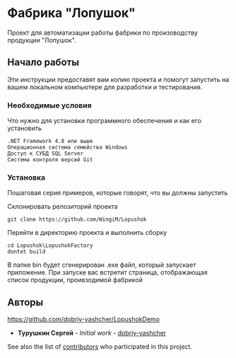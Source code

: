 # Фабрика "Лопушок"

Проект для автоматизации работы фабрики по произоводству продукции "Лопушок".

## Начало работы

Эти инструкции предоставят вам копию проекта и помогут запустить на вашем локальном компьютере для разработки и тестирования.

### Необходимые условия

Что нужно для установки программного обеспечения и как его установить

```
.NET Framework 4.8 или выше
Операционная система семейства Windows
Доступ к СУБД SQL Server
Система контроля версий Git
```

### Установка

Пошаговая серия примеров, которые говорят, что вы должны запустить

Склонировать репозиторий проекта

```
git clone https://github.com/WingiM/Lopushok
```

Перейти в директорию проекта и выполнить сборку

```
cd Lopushok\LopushokFactory
dontet build
```

В папке bin будет сгенерирован .exe файл, который запускает приложение. При запуске вас встретит страница, отображающая список продукции, проивзодимой фабрикой

## Авторы
https://github.com/dobriy-yashcher/LopushokDemo
* **Турушкин Сергей** - *Initial work* - [dobriy-yashcher](https://github.com/dobriy-yashcher)

See also the list of [contributors](https://github.com/dobriy-yashcher/LopushokDemo/contributors) who participated in this project.
